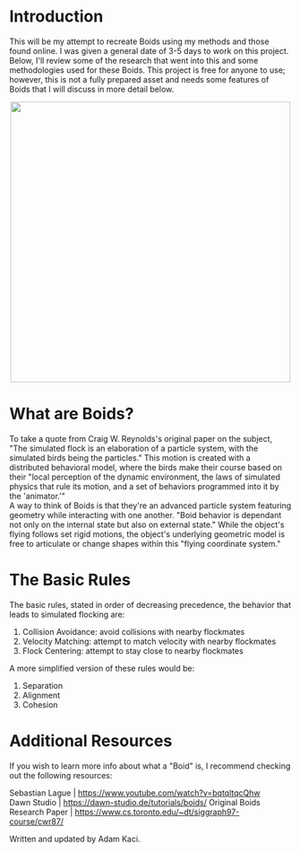 # Introduction
This will be my attempt to recreate Boids using my methods and those found online. I was given a general date of 3-5 days to work on this project. Below, I'll review some of the research that went into this and some methodologies used for these Boids. This project is free for anyone to use; however, this is not a fully prepared asset and needs some features of Boids that I will discuss in more detail below.
<div align="center">
<img src="Images/BoidIntro" width="500">
</div>

# What are Boids?
To take a quote from Craig W. Reynolds's original paper on the subject, "The simulated flock is an elaboration of a particle system, with the simulated birds being the particles." This motion is created with a distributed behavioral model, where the birds make their course based on their "local perception of the dynamic environment, the laws of simulated physics that rule its motion, and a set of behaviors programmed into it by the 'animator.'" </br>
A way to think of Boids is that they're an advanced particle system featuring geometry while interacting  with one another. "Boid behavior is dependant not only on the internal state but also on external state." While the object's flying follows set rigid motions, the object's underlying geometric model is free to articulate or change shapes within this "flying coordinate system." </br>

# The Basic Rules
The basic rules, stated in order of decreasing precedence, the behavior that leads to simulated flocking are:
1. Collision Avoidance: avoid collisions with nearby flockmates
2. Velocity Matching: attempt to match velocity with nearby flockmates
3. Flock Centering: attempt to stay close to nearby flockmates </br>

A more simplified version of these rules would be: </br>
1. Separation
2. Alignment
3. Cohesion

# Additional Resources
 If you wish to learn more info about what a "Boid" is, I recommend checking out the following resources: </br>
 
Sebastian Lague | https://www.youtube.com/watch?v=bqtqltqcQhw </br>
Dawn Studio | https://dawn-studio.de/tutorials/boids/
Original Boids Research Paper | https://www.cs.toronto.edu/~dt/siggraph97-course/cwr87/ </br>

 Written and updated by Adam Kaci.
